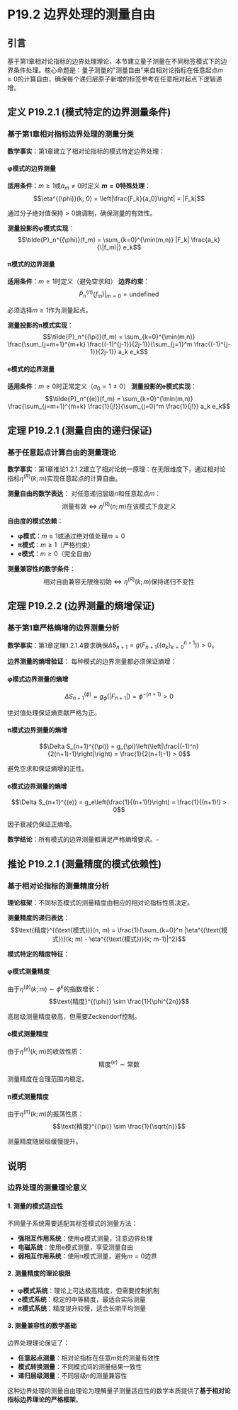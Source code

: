 # P19.2 边界处理的测量自由

## 引言

基于第1章相对论指标的边界处理理论，本节建立量子测量在不同标签模式下的边界条件处理。核心命题是：量子测量的"测量自由"来自相对论指标在任意起点$m \geq 0$的计算自由，确保每个递归层原子新增的标签参考在任意相对起点下逻辑递增。

## 定义 P19.2.1 (模式特定的边界测量条件)

### 基于第1章相对指标边界处理的测量分类

**数学事实**：第1章建立了相对论指标的模式特定边界处理：

#### **φ模式的边界测量**
**适用条件**：$m \geq 1$或$a_m \neq 0$时定义
**$m=0$特殊处理**：
$$\eta^{(\phi)}(k; 0) = \left|\frac{F_k}{a_0}\right| = |F_k|$$

通过分子绝对值保持$> 0$熵调制，确保测量的有效性。

**测量投影的φ模式实现**：
$$\tilde{P}_n^{(\phi)}(f_m) = \sum_{k=0}^{\min(m,n)} |F_k| \frac{a_k}{\|f_m\|} e_k$$

#### **π模式的边界测量**
**适用条件**：$m \geq 1$时定义（避免空求和）
**边界约束**：
$$\tilde{P}_n^{(\pi)}(f_m)|_{m=0} = \text{undefined}$$

必须选择$m \geq 1$作为测量起点。

**测量投影的π模式实现**：
$$\tilde{P}_n^{(\pi)}(f_m) = \sum_{k=0}^{\min(m,n)} \frac{\sum_{j=m+1}^{m+k} \frac{(-1)^{j-1}}{2j-1}}{\sum_{j=1}^m \frac{(-1)^{j-1}}{2j-1}} a_k e_k$$

#### **e模式的边界测量**
**适用条件**：$m \geq 0$时正常定义（$a_0 = 1 \neq 0$）
**测量投影的e模式实现**：
$$\tilde{P}_n^{(e)}(f_m) = \sum_{k=0}^{\min(m,n)} \frac{\sum_{j=m+1}^{m+k} \frac{1}{j!}}{\sum_{j=0}^m \frac{1}{j!}} a_k e_k$$

## 定理 P19.2.1 (测量自由的递归保证)

### 基于任意起点计算自由的测量理论

**数学事实**：第1章推论1.2.1.2建立了相对论统一原理：在无限维度下，通过相对论指标$\eta^{(R)}(k; m)$实现任意起点的计算自由。

**测量自由的数学表达**：
对任意递归层级$n$和任意起点$m$：
$$\text{测量有效} \Leftrightarrow \eta^{(R)}(n; m)\text{在该模式下良定义}$$

**自由度的模式依赖**：
- **φ模式**：$m \geq 1$或通过绝对值处理$m=0$
- **π模式**：$m \geq 1$（严格约束）
- **e模式**：$m \geq 0$（完全自由）

**测量兼容性的数学条件**：
$$\text{相对自由兼容无限维初始} \Leftrightarrow \eta^{(R)}(k; m)\text{保持递归不变性}$$

## 定理 P19.2.2 (边界测量的熵增保证)

### 基于第1章严格熵增的边界测量分析

**数学事实**：第1章定理1.2.1.4要求确保$\Delta S_{n+1} = g(F_{n+1}(\{a_k\}_{k=0}^{n+1})) > 0$。

**边界测量的熵增验证**：
每种模式的边界测量都必须保证熵增：

#### **φ模式边界测量的熵增**
$$\Delta S_{n+1}^{(\phi)} = g_{\phi}(|F_{n+1}|) = \phi^{-(n+1)} > 0$$

绝对值处理保证熵贡献严格为正。

#### **π模式边界测量的熵增**
$$\Delta S_{n+1}^{(\pi)} = g_{\pi}\left(\left|\frac{(-1)^n}{2(n+1)-1}\right|\right) = \frac{1}{2(n+1)-1} > 0$$

避免空求和保证熵增的正性。

#### **e模式边界测量的熵增**
$$\Delta S_{n+1}^{(e)} = g_e\left(\frac{1}{(n+1)!}\right) = \frac{1}{(n+1)!} > 0$$

因子衰减仍保证正熵增。

**数学结论**：所有模式的边界测量都满足严格熵增要求。$\square$

## 推论 P19.2.1 (测量精度的模式依赖性)

### 基于相对论指标的测量精度分析

**理论框架**：不同标签模式的测量精度由相应的相对论指标性质决定。

**测量精度的递归表达**：
$$\text{精度}^{(\text{模式})}(n, m) = \frac{1}{\sum_{k=0}^n |\eta^{(\text{模式})}(k; m) - \eta^{(\text{模式})}(k; m-1)|^2}$$

**模式特定的精度特征**：

#### **φ模式测量精度**
由于$\eta^{(\phi)}(k; m) \sim \phi^k$的指数增长：
$$\text{精度}^{(\phi)} \sim \frac{1}{\phi^{2n}}$$

高层级测量精度极高，但需要Zeckendorf控制。

#### **e模式测量精度**  
由于$\eta^{(e)}(k; m)$的收敛性质：
$$\text{精度}^{(e)} \sim \text{常数}$$

测量精度在合理范围内稳定。

#### **π模式测量精度**
由于$\eta^{(\pi)}(k; m)$的振荡性质：
$$\text{精度}^{(\pi)} \sim \frac{1}{\sqrt{n}}$$

测量精度随层级缓慢提升。

## 说明

### **边界处理的测量理论意义**

#### **1. 测量的模式适应性**
不同量子系统需要适配其标签模式的测量方法：
- **强相互作用系统**：使用φ模式测量，注意边界处理
- **电磁系统**：使用e模式测量，享受测量自由
- **弱相互作用系统**：使用π模式测量，避免$m=0$边界

#### **2. 测量精度的理论极限**
- **φ模式系统**：理论上可达极高精度，但需要控制机制
- **e模式系统**：稳定的中等精度，最适合实际测量
- **π模式系统**：精度提升较慢，适合长期平均测量

#### **3. 测量兼容性的数学基础**
边界处理理论保证了：
- **任意起点测量**：相对论指标在任意$m$处的测量有效性
- **模式转换测量**：不同模式间的测量结果一致性
- **递归层级测量**：不同层级$n$的测量兼容性

这种边界处理的测量自由理论为理解量子测量适应性的数学本质提供了**基于相对论指标边界理论的严格框架**。
